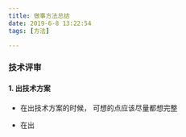 ```yaml
---
title: 做事方法总结
date: 2019-6-8 13:22:54
tags: [方法]

---
```


### 技术评审

#### 1. 出技术方案

- 在出技术方案的时候， 可想的点应该尽量都想完整

- 在出


